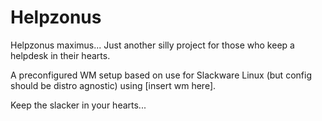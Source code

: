 # Helpzonus
Helpzonus maximus... Just another silly project for those who keep a helpdesk in their hearts. 

A preconfigured WM setup based on use for Slackware Linux (but config should be distro agnostic) using [insert wm here].

Keep the slacker in your hearts...
